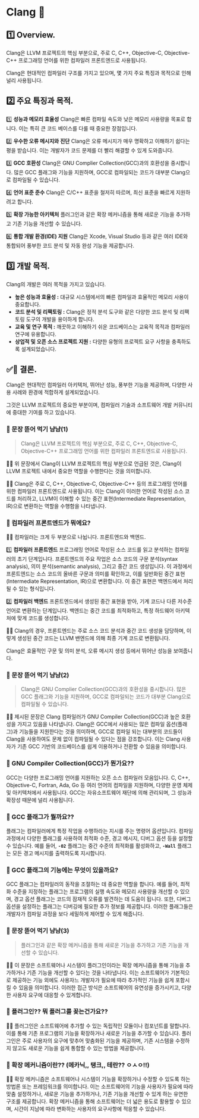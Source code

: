 # Clang 💾

## 1️⃣ Overview.

Clang은 LLVM 프로젝트의 핵심 부분으로, 주로 C, C++, Objective-C, Objective-C++ 프로그래밍 언어를 위한 컴파일러 프론트엔드로 사용됩니다.

Clang은 현대적인 컴파일러 구조를 가지고 있으며, 몇 가지 주요 특징과 목적으로 인해 널리 사용됩니다.

## 2️⃣ 주요 특징과 목적.

1️⃣ **성능과 메모리 효율성** 
Clang은 빠른 컴파일 속도와 낮은 메모리 사용량을 목표로 합니다. 
이는 특히 큰 코드 베이스를 다룰 때 중요한 장점입니다.

2️⃣ **우수한 오류 메시지와 진단** 
Clang은 오류 메시지가 매우 명확하고 이해하기 쉽다는 평을 받습니다. 
이는 개발자가 코드 문제를 더 빨리 해결할 수 있게 도와줍니다.

3️⃣ **GCC 호환성** 
Clang은 GNU Complier Collection(GCC)과의 호환성을 중시합니다. 
많은 GCC 플래그와 기능을 지원하며, GCC로 컴파일되는 코드가 대부분 Clang으로 컴파일될 수 있습니다.

4️⃣ **언어 표준 준수** 
Clang은 C/C++ 표준을 철저히 따르며, 최신 표준을 빠르게 지원하려고 합니다.

5️⃣ **확장 가능한 아키텍처** 
플러그인과 같은 확장 메커니즘을 통해 새로운 기능을 추가하고 기존 기능을 개선할 수 있습니다.

6️⃣ **통합 개발 환경(IDE) 지원** 
Clang은 Xcode, Visual Studio 등과 같은 여러 IDE와 통합되어 풍부한 코드 분석 및 자동 완성 기능을 제공합니다.

## 3️⃣ 개발 목적.

Clang의 개발은 여러 목적을 가지고 있습니다.

- **높은 성능과 효율성 :** 대규모 시스템에서의 빠른 컴파일과 효율적인 메모리 사용이 중요합니다.
- **코드 분석 및 리팩토링 :** Clang은 정적 분석 도구와 같은 다양한 코드 분석 및 리팩토링 도구의 개발을 용이하게 합니다.
- **교육 및 연구 목적 :** 깨끗하고 이해하기 쉬운 코드베이스는 교육적 목적과 컴파일러 연구에 유용합니다.
- **상업적 및 오픈 소스 프로젝트 지원 :** 다양한 유형의 프로젝트 요구 사항을 충족하도록 설계되었습니다.

## ✅📝 결론.

Clang은 현대적인 컴파일러 아키텍처, 뛰어난 성능, 풍부한 기능을 제공하며, 다양한 사용 사례와 환경에 적합하게 설계되었습니다.

그것은 LLVM 프로젝트의 중요한 부분이며, 컴파일러 기술과 소프트웨어 개발 커뮤니티에 중대한 기여를 하고 있습니다.

### 🍗 문장 뜯어 먹기 냠냠(1)

> Clang은 LLVM 프로젝트의 핵심 부분으로, 주로 C, C++, Objective-C, Objective-C++ 프로그래밍 언어를 위한 컴파일러 프론트엔드로 사용됩니다.

🙋‍♂️ 위 문장에서 Clang이 LLVM 프로젝트의 핵심 부분으로 언급된 것은, Clang이 LLVM 프로젝트 내에서 중요한 역할을 수행한다는 것을 의미합니다.

🙋‍♂️ Clang은 주로 C, C++, Objective-C, Objective-C++ 등의 프로그래밍 언어를 위한 컴파일러 프론트엔드로 사용됩니다. 이는 Clang이 이러한 언어로 작성된 소스 코드를 처리하고, LLVM이 이해할 수 있는 중간 표현(Intermediate Representation, IR)으로 변환하는 역할을 수행함을 나타냅니다.

### 🤔 컴파일러 프론트엔드가 뭐에요?

🙋‍♂️ 컴파일러는 크게 두 부분으로 나뉩니다.
프론트엔드와 백엔드.

1️⃣ **컴파일러 프론트엔드** 
프로그래밍 언어로 작성된 소스 코드를 읽고 분석하는 컴파일러의 초기 단계입니다.
프론트엔드의 주요 작업은 소스 코드의 구문 분석(syntax analysis), 의미 분석(semantic analysis), 그리고 중간 코드 생성입니다.
이 과정에서 프론트엔드는 소스 코드의 올바른 구문과 의미를 확인하고, 이를 일반화된 중간 표현(Intermediate Representation, IR)으로 변환합니다.
이 중간 표현은 백엔드에서 처리될 수 있는 형식입니다.

2️⃣ **컴파일러 백엔드**
프론트엔드에서 생성된 중간 표현을 받아, 기계 코드나 다른 저수준 언어로 변환하는 단계입니다.
백엔드는 중간 코드를 최적화하고, 특정 하드웨어 아키텍처에 맞게 코드를 생성합니다.

🙋‍♂️ Clang의 경우, 프론트엔드는 주로 소스 코드 분석과 중간 코드 생성을 담당하며, 이렇게 생성된 중간 코드는 LLVM 밴엔드에 의해 최종 기계 코드로 변환됩니다.

Clang은 효율적인 구문 및 의미 분석, 오류 메시지 생성 등에서 뛰어난 성능을 보여줍니다.

### 🍗 문장 뜯어 먹기 냠냠(2)

> Clang은 GNU Complier Collection(GCC)과의 호환성을 중시합니다. 
많은 GCC 플래그와 기능을 지원하며, GCC로 컴파일되는 코드가 대부분 Clang으로 컴파일될 수 있습니다.

🙋‍♂️ 제시된 문장은 Clang 컴파일러가 GNU Compiler Collection(GCC)과 높은 호환성을 가지고 있음을 나타냅니다.
Clang은 GCC에서 사용되는 많은 컴파일 옵션(플래그)과 기능들을 지원한다는 것을 의미하며, 
GCC로 컴파일 되는 대부분의 코드들이 Clang을 사용하여도 문제 없이 컴파일될 수 있다는 점을 강조합니다.
이는 Clang 사용자가 기존 GCC 기반의 코드베이스를 쉽게 이용하거나 전환할 수 있음을 의미합니다.

### 🤔 GNU Compiler Collection(GCC)가 뭔가요??

GCC는 다양한 프로그래밍 언어를 지원하는 오픈 소스 컴파일러 모음입니다.
C, C++, Objective-C, Fortran, Ada, Go 등 여러 언어의 컴파일을 지원하며,
다양한 운영 체제 및 아키텍처에서 사용됩니다.
GCC는 자유소프트웨어 재단에 의해 관리되며, 그 성능과 확장성 때문에 널리 사용됩니다.

### 🤔 GCC 플래그가 뭘까요??

플래그는 컴파일러에게 특정 작업을 수행하라는 지시를 주는 명령어 옵션입니다.
컴파일 과정에서 다양한 플래그를 사용하여 최적화 수준, 경고 메시지, 디버그 옵션 등을 설정할 수 있습니다.
예를 들어, **`-02`** 플래그는 중간 수준의 최적화를 활성화하고, **`-Wall`** 플래그는 모든 경고 메시지를 출력하도록 지시합니다.

### 🤔 GCC 플래그의 기능에는 무엇이 있을까요?

GCC 플래그는 컴파일러의 동작을 조절하는 데 중요한 역할을 합니다.
예를 들어, 최적화 수준을 지정하는 플래그는 프로그램의 실행 속도와 메모리 사용량을 개선할 수 있으며,
경고 옵션 플래그는 코드의 잠재적 오류를 발견하는 데 도움이 됩니다.
또한, 디버그 옵션을 설정하는 플래그는 디버깅에 필요한 추가 정보를 제공합니다.
이러한 플래그들은 개발자가 컴파일 과정을 보다 세밀하게 제어할 수 있게 해줍니다.

### 🍗 문장 뜯어 먹기 냠냠(3)

> 플러그인과 같은 확장 메커니즘을 통해 새로운 기능을 추가하고 기존 기능을 개선할 수 있습니다.

🙋‍♂️ 이 문장은 소프트웨어나 시스템이 플러그인이라는 확장 메커니즘을 통해 기능을 추가하거나 기존 기능을 개선할 수 있다는 것을 나타냅니다.
이는 소프트웨어가 기본적으로 제공하는 기능 외에도 사용자느 개발자가 필요에 따라 추가적인 기능을 쉽게 포함시킬 수 있음을 의미합니다.
이러한 접근 방식은 소프트웨어의 유연성을 증가시키고, 다양한 사용자 요구에 대응할 수 있게합니다.

### 🤔 플러그인?? 뭐 플러그를 꽂는건가요??

🙋‍♂️ 플러그인은 소프트웨어에 추가할 수 있는 독립적인 모듈이나 컴포넌트를 말합니다.
이를 통해 기존 프로그램의 기능을 확장하거나 새로운 기능을 추가할 수 있습니다.
플러그인은 주로 사용자의 요구에 맞추어 맞춤화된 기능을 제공하며, 기존 시스템을 수정하지 않고도 새로운 기능을 쉽게 통합할 수 있는 방법을 제공합니다.

### 🤔 확장 메커니즘이란?? (메카닉,, 탱크,, 테란?? ㅇㅅㅇ!!)

🙋‍♂️ 확장 메커니즘은 소프트웨어나 시스템이 기능을 확장하거나 수정할 수 있도록 하는 방법론 또는 프레임워크를 의미합니다.
이는 소프트웨어의 기능을 사용자가 필요에 따라 맞춤 설정하거나, 새로운 기능을 추가하거나, 기존 기능을 개선할 수 있게 하는 유연한 구조를 제공합니다.
확장 메커니즘을 통해 소프트웨어는 더 넓은 용도로 활용할 수 있으며, 시간이 지남에 따라 변화하는 사용자의 요구사항에 적응할 수 있습니다.
